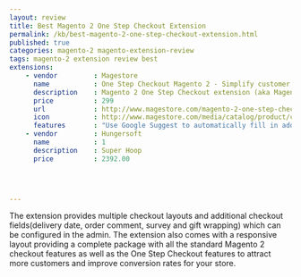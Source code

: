```yaml
---
layout: review
title: Best Magento 2 One Step Checkout Extension
permalink: /kb/best-magento-2-one-step-checkout-extension.html
published: true
categories: magento-2 magento-extension-review
tags: magento-2 extension review best
extensions:
    - vendor         : Magestore
      name    		 : One Step Checkout Magento 2 - Simplify customer checkout process
      description    : Magento 2 One Step Checkout extension (aka Magento 2 One Page Checkout) simplifies customers checkout process with all checkout steps appeared on a single page. Thus, customers can fill in information and modify any step without back and forth.
      price          : 299
      url			 : http://www.magestore.com/magento-2-one-step-checkout-extension.html
      icon			 : http://www.magestore.com/media/catalog/product/cache/1/image/300x/9df78eab33525d08d6e5fb8d27136e95/o/s/osc2.jpg
      features		 : "Use Google Suggest to automatically fill in address info. Support 40+ payment methods. Responsive and flexible checkout page design"
    - vendor         : Hungersoft
      name    		 : 1
      description 	 : Super Hoop
      price       	 : 2392.00
    



---
```



The extension provides multiple checkout layouts and additional checkout fields(delivery date, order comment, survey and gift wrapping) which can be configured in the admin. The extension also comes with a responsive layout providing a complete package with all the standard Magento 2 checkout features as well as the One Step Checkout features to attract more customers and improve conversion rates for your store.

